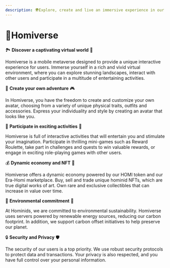 ```yaml
---
description: 🌍Explore, create and live an immersive experience in our mobile metaverse!
---
```


# 📱Homiverse

🏞️ **Discover a captivating virtual world** 🌠

Homiverse is a mobile metaverse designed to provide a unique interactive experience for users. Immerse yourself in a rich and vivid virtual environment, where you can explore stunning landscapes, interact with other users and participate in a multitude of entertaining activities.



🚀 **Create your own adventure** 🎮

In Homiverse, you have the freedom to create and customize your own avatar, choosing from a variety of unique physical traits, outfits and accessories. Express your individuality and style by creating an avatar that looks like you.



🌟 **Participate in exciting activities** 🎉

Homiverse is full of interactive activities that will entertain you and stimulate your imagination. Participate in thrilling mini-games such as Reward Roulette, take part in challenges and quests to win valuable rewards, or engage in exciting role-playing games with other users.



💰 **Dynamic economy and NFT** 💎

Homiverse offers a dynamic economy powered by our HOMI token and our Era-Homi marketplace. Buy, sell and trade unique hominid NFTs, which are true digital works of art. Own rare and exclusive collectibles that can increase in value over time.



🌿 **Environmental commitment** 🌱

At Hominids, we are committed to environmental sustainability. Homiverse uses servers powered by renewable energy sources, reducing our carbon footprint. In addition, we support carbon offset initiatives to help preserve our planet.



🔒 **Security and Privacy** 🛡️

The security of our users is a top priority. We use robust security protocols to protect data and transactions. Your privacy is also respected, and you have full control over your personal information.
